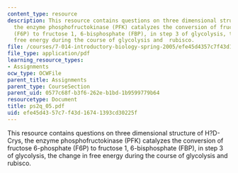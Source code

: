 ```yaml
---
content_type: resource
description: This resource contains questions on three dimensional structure of H?D-Crys,
  the enzyme phosphofructokinase (PFK) catalyzes the conversion of fructose 6-phosphate
  (F6P) to fructose 1, 6-bisphosphate (FBP), in step 3 of glycolysis, the change in
  free energy during the course of glycolysis and  rubisco.
file: /courses/7-014-introductory-biology-spring-2005/efe45d4357c7f43d16741393cd30225f_ps2q_05.pdf
file_type: application/pdf
learning_resource_types:
- Assignments
ocw_type: OCWFile
parent_title: Assignments
parent_type: CourseSection
parent_uid: 0577c68f-b3f6-262e-b1bd-1b9599779b64
resourcetype: Document
title: ps2q_05.pdf
uid: efe45d43-57c7-f43d-1674-1393cd30225f
---
```

This resource contains questions on three dimensional structure of H?D-Crys, the enzyme phosphofructokinase (PFK) catalyzes the conversion of fructose 6-phosphate (F6P) to fructose 1, 6-bisphosphate (FBP), in step 3 of glycolysis, the change in free energy during the course of glycolysis and  rubisco.

